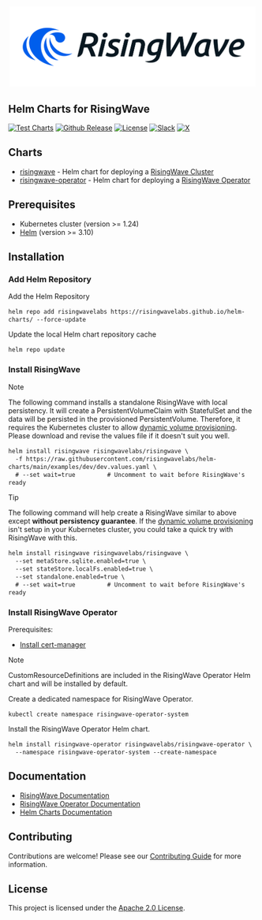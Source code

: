 <p align="center">
  <picture>
    <source srcset="https://raw.githubusercontent.com/risingwavelabs/risingwave/main/.github/RisingWave-logo-dark.svg" width="500px" media="(prefers-color-scheme: dark)">
    <img src="https://raw.githubusercontent.com/risingwavelabs/risingwave/main/.github/RisingWave-logo-light.svg" width="500px">
  </picture>
</p>


Helm Charts for RisingWave
---

[![Test Charts](https://github.com/risingwavelabs/helm-charts/actions/workflows/test.yml/badge.svg)](https://github.com/risingwavelabs/helm-charts/actions/workflows/test.yml)
[![Github Release](https://img.shields.io/github/v/release/risingwavelabs/helm-charts.svg?sort=semver)](https://github.com/risingwavelabs/helm-charts/releases)
[![License](https://img.shields.io/badge/License-Apache%202.0-blue.svg)](https://opensource.org/licenses/Apache-2.0)
[![Slack](https://badgen.net/badge/Slack/Join%20RisingWave/0abd59?icon=slack)](https://risingwave.com/slack)
[![X](https://img.shields.io/twitter/follow/risingwavelabs)](https://twitter.com/risingwavelabs)

## Charts

- [risingwave](charts/risingwave/README.md) - Helm chart for deploying
  a [RisingWave Cluster](https://github.com/risingwavelabs/risingwave)
- [risingwave-operator](charts/risingwave-operator/README.md) - Helm chart for deploying
  a [RisingWave Operator](https://github.com/risingwavelabs/risingwave-operator)

## Prerequisites

- Kubernetes cluster (version >= 1.24)
- [Helm](https://helm.sh/docs/intro/install/) (version >= 3.10)

## Installation

### Add Helm Repository

Add the Helm Repository

 ```shell
 helm repo add risingwavelabs https://risingwavelabs.github.io/helm-charts/ --force-update
 ```

Update the local Helm chart repository cache

 ```shell
 helm repo update
 ```

### Install RisingWave

> [!NOTE]
>
> The following command installs a standalone RisingWave with local persistency. It will create a PersistentVolumeClaim
> with StatefulSet and the data will be persisted in the provisioned PersistentVolume. Therefore, it requires the
> Kubernetes cluster to
> allow [dynamic volume provisioning](https://kubernetes.io/docs/concepts/storage/dynamic-provisioning/).
> Please download and revise the values file if it doesn't suit you well.

```shell
helm install risingwave risingwavelabs/risingwave \
  -f https://raw.githubusercontent.com/risingwavelabs/helm-charts/main/examples/dev/dev.values.yaml \
  # --set wait=true         # Uncomment to wait before RisingWave's ready
```

> [!TIP]
>
> The following command will help create a RisingWave similar to above except **without persistency guarantee**. If
> the [dynamic volume provisioning](https://kubernetes.io/docs/concepts/storage/dynamic-provisioning/) isn't setup in
> your Kubernetes cluster, you could take a quick try with RisingWave with this.
> 
> ```shell
> helm install risingwave risingwavelabs/risingwave \
>   --set metaStore.sqlite.enabled=true \
>   --set stateStore.localFs.enabled=true \
>   --set standalone.enabled=true \
>   # --set wait=true         # Uncomment to wait before RisingWave's ready 
> ```

### Install RisingWave Operator

Prerequisites:

- [Install cert-manager](https://cert-manager.io/docs/installation/helm/)

> [!NOTE]
>
> CustomResourceDefinitions are included in the RisingWave Operator Helm chart and will be installed by default.

Create a dedicated namespace for RisingWave Operator.

```shell
kubectl create namespace risingwave-operator-system
```

Install the RisingWave Operator Helm chart.

```shell
helm install risingwave-operator risingwavelabs/risingwave-operator \
  --namespace risingwave-operator-system --create-namespace
```

## Documentation

- [RisingWave Documentation](https://docs.risingwave.com/)
- [RisingWave Operator Documentation](https://github.com/risingwavelabs/risingwave-operator/blob/main/README.md)
- [Helm Charts Documentation](docs/README.md)

## Contributing

Contributions are welcome! Please see our [Contributing Guide](CONTRIBUTING.md) for more information.

## License

This project is licensed under the [Apache 2.0 License](LICENSE).
